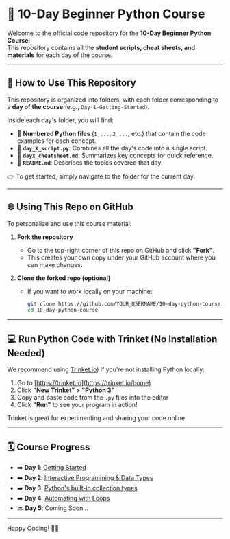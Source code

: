 # 🐍 10-Day Beginner Python Course

Welcome to the official code repository for the **10-Day Beginner Python Course**!  
This repository contains all the **student scripts, cheat sheets, and materials** for each day of the course.

---

## 🚀 How to Use This Repository

This repository is organized into folders, with each folder corresponding to a **day of the course** (e.g., `Day-1-Getting-Started`).

Inside each day's folder, you will find:

- 🔢 **Numbered Python files** (`1_...`, `2_...`, etc.) that contain the code examples for each concept.
- 🧩 **`day_X_script.py`**: Combines all the day's code into a single script.
- 📄 **`dayX_cheatsheet.md`**: Summarizes key concepts for quick reference.
- 📘 **`README.md`**: Describes the topics covered that day.

👉 To get started, simply navigate to the folder for the current day.

---

## 🌐 Using This Repo on GitHub

To personalize and use this course material:

1. **Fork the repository**  
   - Go to the top-right corner of this repo on GitHub and click **"Fork"**.
   - This creates your own copy under your GitHub account where you can make changes.

2. **Clone the forked repo (optional)**  
   - If you want to work locally on your machine:
     ```bash
     git clone https://github.com/YOUR_USERNAME/10-day-python-course.git
     cd 10-day-python-course
     ```

---

## 💻 Run Python Code with Trinket (No Installation Needed)

We recommend using [Trinket.io](https://trinket.io/home)) if you're not installing Python locally:

1. Go to [https://trinket.io](https://trinket.io/home)
2. Click **"New Trinket" > "Python 3"**
3. Copy and paste code from the `.py` files into the editor
4. Click **"Run"** to see your program in action!

Trinket is great for experimenting and sharing your code online.

---

## 🗓️ Course Progress

- ➡️ **Day 1**: [Getting Started](./Day-1-Getting-Started) 
- ➡️ **Day 2**: [Interactive Programming & Data Types](./Day-2-Interactive-Programming%20%2B%20Data-Types/)  
- ➡️ **Day 3**: [Python's built-in collection types](./Day-3-Python%27s-built-in-collection-types/)
- ➡️ **Day 4**: [Automating with Loops](./Day-4-Automating-with-loops/) 
- 🔜 **Day 5**: Coming Soon...

---

Happy Coding! 🐍✨
